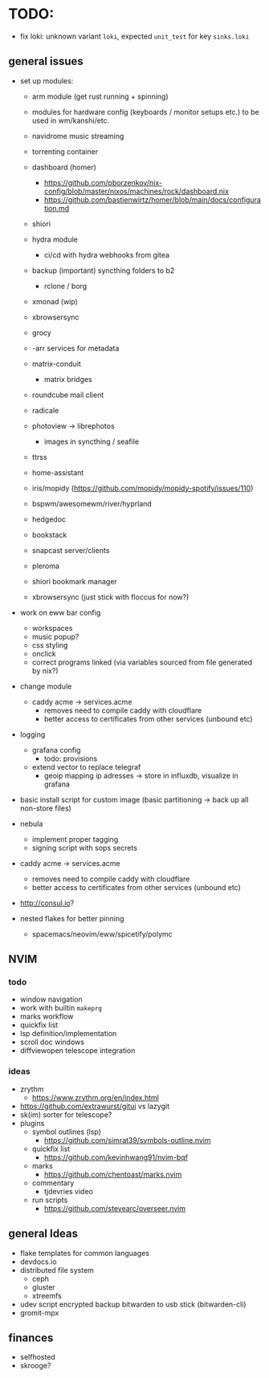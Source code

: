 # TODO:

- fix loki: unknown variant `loki`, expected `unit_test` for key `sinks.loki`

## general issues

- set up modules:
    - arm module (get rust running + spinning)

    - modules for hardware config (keyboards / monitor setups etc.) to be used in wm/kanshi/etc.

    - navidrome music streaming
    - torrenting container

    - dashboard (homer)
        - https://github.com/pborzenkov/nix-config/blob/master/nixos/machines/rock/dashboard.nix
        - https://github.com/bastienwirtz/homer/blob/main/docs/configuration.md

    - shiori

    - hydra module
        - ci/cd with hydra webhooks from gitea

    - backup (important) syncthing folders to b2
        - rclone / borg

    - xmonad (wip)
    - xbrowsersync
    - grocy

    - -arr services for metadata

    - matrix-conduit
        - matrix bridges

    - roundcube mail client
    - radicale

    - photoview -> librephotos
        - images in syncthing / seafile

    - ttrss
    - home-assistant
    - iris/mopidy (https://github.com/mopidy/mopidy-spotify/issues/110)

    - bspwm/awesomewm/river/hyprland
    - hedgedoc
    - bookstack
    - snapcast server/clients
    - pleroma
    - shiori bookmark manager
    - xbrowsersync (just stick with floccus for now?)

- work on eww bar config
    - workspaces
    - music popup?
    - css styling
    - onclick
    - correct programs linked (via variables sourced from file generated by nix?)

- change module 
    - caddy acme -> services.acme
        - removes need to compile caddy with cloudflare
        - better access to certificates from other services (unbound etc)

- logging
    - grafana config
        - todo: provisions
    - extend vector to replace telegraf
        - geoip mapping ip adresses -> store in influxdb, visualize in grafana

- basic install script for custom image (basic partitioning -> back up all non-store files)

- nebula
    - implement proper tagging
    - signing script with sops secrets

- caddy acme -> services.acme
    - removes need to compile caddy with cloudflare
    - better access to certificates from other services (unbound etc)

- http://consul.io?

- nested flakes for better pinning
    - spacemacs/neovim/eww/spicetify/polymc

## NVIM

### todo

- window navigation
- work with builtin `makeprg`
- marks workflow
- quickfix list
- lsp definition/implementation
- scroll doc windows
- diffviewopen telescope integration

### ideas

- zrythm 
    - https://www.zrythm.org/en/index.html
- https://github.com/extrawurst/gitui vs lazygit
- sk(im) sorter for telescope?
- plugins
    - symbol outlines (lsp)
        - https://github.com/simrat39/symbols-outline.nvim
    - quickfix list
        - https://github.com/kevinhwang91/nvim-bqf
    - marks
        - https://github.com/chentoast/marks.nvim
    - commentary
        - tjdevries video
    - run scripts
        - https://github.com/stevearc/overseer.nvim

## general Ideas

- flake templates for common languages
- devdocs.io
- distributed file system
    - ceph
    - gluster
    - xtreemfs
- udev script encrypted backup bitwarden to usb stick (bitwarden-cli)
- gromit-mpx

## finances

- selfhosted
- skrooge?
